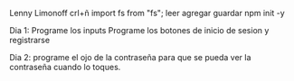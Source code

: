 Lenny Limonoff
crl+ñ
import fs from "fs";
leer agregar guardar
npm init -y

Dia 1:
Programe los inputs 
Programe los botones de inicio de sesion y registrarse

Dia 2:
programe el ojo de la contraseña para que se pueda ver la contraseña cuando lo toques.


